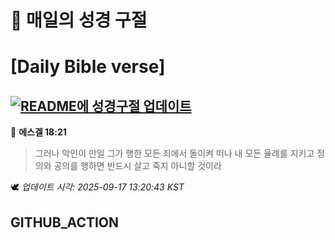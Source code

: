 # 🙏 매일의 성경 구절
# [Daily Bible verse]
## [![README에 성경구절 업데이트](https://github.com/DONGSUKA/first_test/actions/workflows/update-readme-bible.yml/badge.svg)](https://github.com/DONGSUKA/first_test/actions/workflows/update-readme-bible.yml)
<!-- START_BIBLE_VERSE -->
📖 **에스겔 18:21**
> 그러나 악인이 만일 그가 행한 모든 죄에서 돌이켜 떠나 내 모든 율례를 지키고 정의와 공의를 행하면 반드시 살고 죽지 아니할 것이라

🕊️ _업데이트 시각: 2025-09-17 13:20:43 KST_
  <!-- END_BIBLE_VERSE -->
## GITHUB_ACTION

